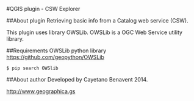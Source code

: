 #QGIS plugin - CSW Explorer

##About plugin
Retrieving basic info from a Catalog web service (CSW).

This plugin uses library OWSLib. OWSLib is a OGC Web Service utility library.

##Requirements
OWSLib python library
https://github.com/geopython/OWSLib

```
$ pip search OWSlib
```

##About author
Developed by Cayetano Benavent 2014.

http://www.geographica.gs
